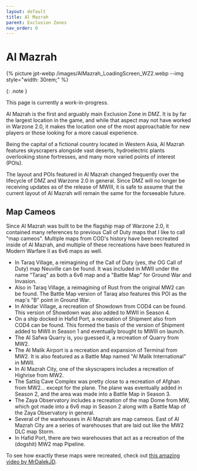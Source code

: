 ```yaml
---
layout: default
title: Al Mazrah
parent: Exclusion Zones
nav_order: 0
---
```


# Al Mazrah

{% picture jpt-webp /images/AlMazrah_LoadingScreen_WZ2.webp --img style="width: 30rem;" %}

{: .note }

This page is currently a work-in-progress.

Al Mazrah is the first and arguably main Exclusion Zone in DMZ. It is by far the largest location in the game, and while that aspect may not have worked in Warzone 2.0, it makes the location one of the most approachable for new players or those looking for a more casual experience.

Being the capital of a fictional country located in Western Asia, Al Mazrah features skyscrapers alongside vast deserts, hydroelectric plants overlooking stone fortresses, and many more varied points of interest (POIs).

The layout and POIs featured in Al Mazrah changed frequently over the lifecycle of DMZ and Warzone 2.0 in general. Since DMZ will no longer be receiving updates as of the release of MWIII, it is safe to assume that the current layout of Al Mazrah will remain the same for the forseeable future.

## Map Cameos

Since Al Mazrah was built to be the flagship map of Warzone 2.0, it contained many references to previous Call of Duty maps that I like to call "map cameos". Multiple maps from COD's history have been recreated inside of Al Mazrah, and multiple of these recreations have been featured in Modern Warfare II as 6v6 maps as well.

- In Taraq Village, a reimagining of the Call of Duty (yes, *the* OG Call of Duty) map Neuville can be found. It was included in MWII under the name "Taraq" as both a 6v6 map and a "Battle Map" for Ground War and Invasion.
- Also in Taraq Village, a reimagining of Rust from the original MW2 can be found. The Battle Map version of Taraq also features this POI as the map's "B" point in Ground War.
- In Ahkdar Village, a recreation of Showdown from COD4 can be found. This version of Showdown was also added to MWII in Season 4.
- On a ship docked in Hafid Port, a recreation of Shipment also from COD4 can be found. This formed the basis of the version of Shipment added to MWII in Season 1 and eventually brought to MWIII on launch.
- The Al Safwa Quarry is, you guessed it, a recreation of Quarry from MW2.
- The Al Malik Airport is a recreation and expansion of Terminal from MW2. It is also featured as a Battle Map named "Al Malik International" in MWII.
- In Al Mazrah City, one of the skyscrapers includes a recreation of Highrise from MW2.
- The Sattiq Cave Complex was pretty close to a recreation of Afghan from MW2... except for the plane. The plane was eventually added in Season 2, and the area was made into a Battle Map in Season 3.
- The Zaya Observatory includes a recreation of the map Dome from MW, which got made into a 6v6 map in Season 2 along with a Battle Map of the Zaya Observatory in general.
- Several of the warehouses in Al Mazrah are map cameos. East of Al Mazrah City are a series of warehouses that are laid out like the MW2 DLC map Storm.
- In Hafid Port, there are two warehouses that act as a recreation of the (dogshit) MW2 map Pipeline.

To see how exactly these maps were recreated, check out [this amazing video by MrDalekJD](https://www.youtube.com/watch?v=L1XTl36kSwE).